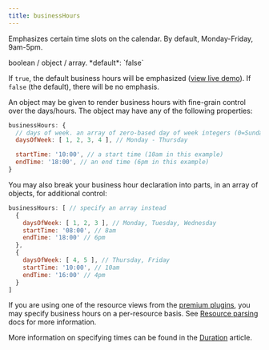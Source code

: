 ```yaml
---
title: businessHours
---
```


Emphasizes certain time slots on the calendar. By default, Monday-Friday, 9am-5pm.

<div class='spec' markdown='1'>
boolean / object / array. *default*: `false`
</div>

If `true`, the default business hours will be emphasized ([view live demo](businessHours-demo)). If `false` (the default), there will be no emphasis.

An object may be given to render business hours with fine-grain control over the days/hours. The object may have any of the following properties:

```js
businessHours: {
  // days of week. an array of zero-based day of week integers (0=Sunday)
  daysOfWeek: [ 1, 2, 3, 4 ], // Monday - Thursday

  startTime: '10:00', // a start time (10am in this example)
  endTime: '18:00', // an end time (6pm in this example)
}
```

You may also break your business hour declaration into parts, in an array of objects, for additional control:

```js
businessHours: [ // specify an array instead
  {
    daysOfWeek: [ 1, 2, 3 ], // Monday, Tuesday, Wednesday
    startTime: '08:00', // 8am
    endTime: '18:00' // 6pm
  },
  {
    daysOfWeek: [ 4, 5 ], // Thursday, Friday
    startTime: '10:00', // 10am
    endTime: '16:00' // 4pm
  }
]
```

If you are using one of the resource views from the [premium plugins](/pricing), you may specify business hours on a per-resource basis. See [Resource parsing](resource-parsing) docs for more information.

More information on specifying times can be found in the [Duration](duration-object) article.
